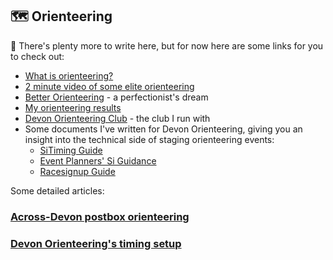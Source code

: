 ## 🗺️ Orienteering

🚧 There's plenty more to write here, but for now here are some links for you 
to check out:

* [What is orienteering?](https://www.britishorienteering.org.uk/newcomers_guide)
* [2 minute video of some elite orienteering](https://www.youtube.com/watch?v=Q_yitYOdK0M)
* [Better Orienteering](https://betterorienteering.org/) - a perfectionist's 
  dream
* [My orienteering results](https://www.britishorienteering.org.uk/index.php?pg=results&member=158713)
* [Devon Orienteering Club](https://www.devonorienteering.co.uk/) - the club 
  I run with
* Some documents I've written for Devon Orienteering, giving you an insight 
  into the technical side of staging orienteering events:
  * [SiTiming Guide](https://1drv.ms/f/s!ApQ8TrxKAT_3k1TLBLAS4kK83QBr?e=ZFhGUw)
  * [Event Planners' Si Guidance](https://www.devonorienteering.co.uk/info/devon-oc-event-planners-si-guidance)
  * [Racesignup Guide](https://www.devonorienteering.co.uk/info/racesignup-guide)

Some detailed articles:

### [Across-Devon postbox orienteering](postbox_o.md)

### [Devon Orienteering's timing setup](devon_timing_setup.md)
